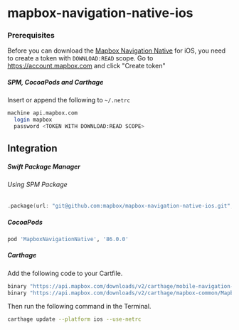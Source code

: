 # mapbox-navigation-native-ios

### Prerequisites

Before you can download the [Mapbox Navigation Native](https://github.com/mapbox/mapbox-navigation-native) for iOS, you need to create a token with `DOWNLOAD:READ` scope.
Go to https://account.mapbox.com and click "Create token"

##### SPM, CocoaPods and Carthage
Insert or append the following to `~/.netrc`

```bash
machine api.mapbox.com
  login mapbox
  password <TOKEN WITH DOWNLOAD:READ SCOPE>
```

## Integration

##### Swift Package Manager

###### Using SPM Package

```swift
.package(url: "git@github.com:mapbox/mapbox-navigation-native-ios.git", from: "86.0.0"),
```

##### CocoaPods

```ruby
pod 'MapboxNavigationNative', '86.0.0'
```

##### Carthage

Add the following code to your Cartfile.

```bash
binary "https://api.mapbox.com/downloads/v2/carthage/mobile-navigation-native/MapboxNavigationNative.json" == 86.0.0
binary "https://api.mapbox.com/downloads/v2/carthage/mapbox-common/MapboxCommon-ios.json" == v21.1.0-beta.1
```

Then run the following command in the Terminal.
```bash
carthage update --platform ios --use-netrc
```
